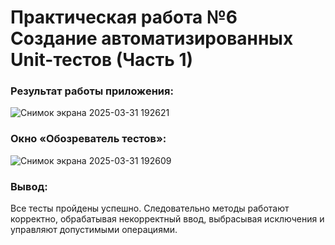 # Практическая работа №6 Создание автоматизированных Unit-тестов (Часть 1)
### Результат работы приложения:
![Снимок экрана 2025-03-31 192621](https://github.com/user-attachments/assets/4bfb1b13-7952-4f97-89ef-121d2999bc28)
### Окно «Обозреватель тестов»:
![Снимок экрана 2025-03-31 192609](https://github.com/user-attachments/assets/392149d2-b26b-4245-a830-56b1c89a7291)
### Вывод:
Все тесты пройдены успешно. Следовательно методы работают корректно, обрабатывая некорректный ввод, выбрасывая исключения и управляют допустимыми операциями. 
